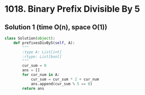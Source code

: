 # 1018. Binary Prefix Divisible By 5

## Solution 1 (time O(n), space O(1))

```python
class Solution(object):
    def prefixesDivBy5(self, A):
        """
        :type A: List[int]
        :rtype: List[bool]
        """
        cur_sum = 0
        ans = []
        for cur_num in A:
            cur_sum = cur_sum * 2 + cur_num
            ans.append(cur_sum % 5 == 0)
        return ans
```
